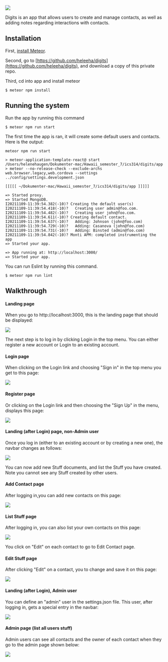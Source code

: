 <img src="doc/landing.png"/>

Digits is an app that allows users to create and manage contacts, as well as adding notes regarding interactions with contacts.



## Installation

First, [install Meteor](https://www.meteor.com/install).

Second, go to [https://github.com/heleeha/digits](https://github.com/heleeha/digits), and download a copy of this private repo.

Third, cd into app and install meteor

```
$ meteor npm install
```

## Running the system

Run the app by running this command

```
$ meteor npm run start
```

The first time the app is ran, it will create some default users and contacts. Here is the output:

```
meteor npm run start

> meteor-application-template-react@ start /Users/helenehaugen/Dokumenter-mac/Hawaii_semester_7/ics314/digits/app
> meteor --no-release-check --exclude-archs web.browser.legacy,web.cordova --settings ../config/settings.development.json

[[[[[ ~/Dokumenter-mac/Hawaii_semester_7/ics314/digits/app ]]]]]

=> Started proxy.                             
=> Started MongoDB.                           
I20211109-11:39:54.382(-10)? Creating the default user(s)
I20211109-11:39:54.418(-10)?   Creating user admin@foo.com.
I20211109-11:39:54.482(-10)?   Creating user john@foo.com.
I20211109-11:39:54.611(-10)? Creating default contact.
I20211109-11:39:54.637(-10)?   Adding: Johnson (john@foo.com)
I20211109-11:39:54.729(-10)?   Adding: Casanova (john@foo.com)
I20211109-11:39:54.731(-10)?   Adding: Binsted (admin@foo.com)
I20211109-11:39:54.842(-10)? Monti APM: completed instrumenting the app
=> Started your app.

=> App running at: http://localhost:3000/
=> Started your app.
```

You can run Eslint by running this command.
```
$ meteor npm run lint
```

## Walkthrough

#### Landing page

When you go to http://localhost:3000, this is the landing page that should be displayed:

<img src="doc/landing.png"/>

The next step is to log in by clicking Login in the top menu. You can either register a new account or Login to an existing account.

#### Login page

When clicking on the Login link and choosing "Sign in" in the top menu you get to this page:

<img src="doc/signin.png">

#### Register page

Or clicking on the Login link and then choosing the "Sign Up" in the menu, displays this page:

<img src="doc/signup.png">


#### Landing (after Login) page, non-Admin user

Once you log in (either to an existing account or by creating a new one), the navbar changes as follows:

<img src="doc/landing-user.png">

You can now add new Stuff documents, and list the Stuff you have created. Note you cannot see any Stuff created by other users.

#### Add Contact page

After logging in,you can add new contacts on this page:

<img src="doc/add-user.png">

#### List Stuff page

After logging in, you can also list your own contacts on this page:

<img src="doc/list-user.png">

You click on "Edit" on each contact to go to Edit Contact page.

#### Edit Stuff page

After clicking "Edit" on a contact, you to change and save it on this page:

<img src="doc/edit-user.png">

#### Landing (after Login), Admin user

You can define an "admin" user in the settings.json file. This user, after logging in, gets a special entry in the navbar:

<img src="doc/landing-admin.png">

#### Admin page (list all users stuff)

Admin users can see all contacts and the owner of each contact when they go to the admin page shown below:

<img src="doc/admin.png">
